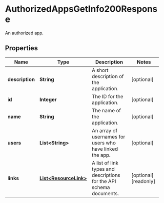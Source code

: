 

# AuthorizedAppsGetInfo200Response

An authorized app.

## Properties

| Name | Type | Description | Notes |
|------------ | ------------- | ------------- | -------------|
|**description** | **String** | A short description of the application. |  [optional] |
|**id** | **Integer** | The ID for the application. |  [optional] |
|**name** | **String** | The name of the application. |  [optional] |
|**users** | **List&lt;String&gt;** | An array of usernames for users who have linked the app. |  [optional] |
|**links** | [**List&lt;ResourceLink&gt;**](ResourceLink.md) | A list of link types and descriptions for the API schema documents. |  [optional] [readonly] |



